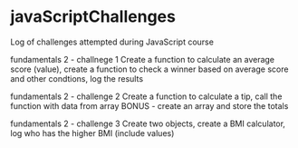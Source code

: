 # javaScriptChallenges
Log of challenges attempted during JavaScript course

fundamentals 2 - challnege 1
Create a function to calculate an average score (value), create a function to check a winner based on average score and other condtions, log the results

fundamentals 2 - challenge 2
Create a function to calculate a tip, call the function with data from array
BONUS - create an array and store the totals

fundamentals 2 - challenge 3
Create two objects, create a BMI calculator, log who has the higher BMI (include values)
